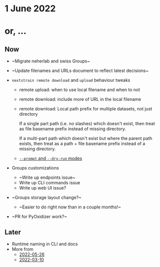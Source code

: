 # 1 June 2022
# or, …

## Now

- ~Migrate neherlab and swiss Groups~

- ~Update filenames and URLs document to reflect latest decisions~

- `nextstrain remote download` and `upload` behaviour tweaks

  - remote upload: when to use local filename and when to not
  - remote download: include more of URL in the local filename
  - remote download: Local path prefix for multiple datasets, not just directory
    
    If a single part path (i.e. no slashes) which doesn't exist, then treat as
    file basename prefix instead of missing directory.

    If a multi-part path which doesn't exist but where the parent path exists,
    then treat as a path + file basename prefix instead of a missing directory.

  - [`--prompt` and `--dry-run` modes](https://github.com/nextstrain/cli/issues/149)

- Groups customizations
  - ~Write up endpoints issue~
  - Write up CLI commands issue
  - Write up web UI issue?

- ~Groups storage layout change?~
  - ~Easier to do right now than in a couple months!~

- ~PR for PyOxidizer work?~

## Later

- Runtime naming in CLI and docs
- More from
  - [2022-05-26](2022-05-26.md)
  - [2022-03-10](2022-03-10.md)

